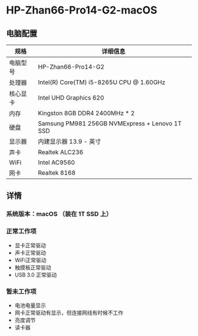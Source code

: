 # HP-Zhan66-Pro14-G2-macOS


## 电脑配置
| 规格     | 详细信息                                       |
| -------- | ---------------------------------------------- |
| 电脑型号 | HP-Zhan66-Pro14-G2                             |
| 处理器   | Intel(R) Core(TM) i5-8265U CPU @ 1.60GHz       |
| 核心显卡 | Intel UHD Graphics 620                         |
| 内存     | Kingston 8GB DDR4 2400MHz * 2                  |
| 硬盘     | Samsung PM981 256GB NVMExpress + Lenovo 1T SSD |
| 显示器   | 内建显示器 13.9 - 英寸                         |
| 声卡     | Realtek ALC236                                 |
| WiFi     | Intel AC9560                                   |
| 网卡     | Realtek 8168                                   |

## 详情
### 系统版本：macOS  （装在  1T SSD 上）

### 正常工作项
- 显卡正常驱动
- 声卡正常驱动
- WiFi正常驱动
- 触摸板正常驱动
- USB 3.0 正常驱动

### 暂未工作项
- 电池电量显示
- 网卡正常驱动有显示，但连接网线有时候不工作
- 亮度调节
- 读卡器
